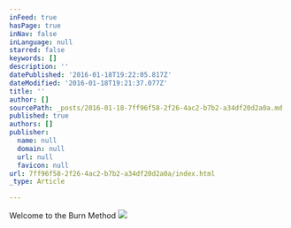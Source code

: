 ```yaml
---
inFeed: true
hasPage: true
inNav: false
inLanguage: null
starred: false
keywords: []
description: ''
datePublished: '2016-01-18T19:22:05.817Z'
dateModified: '2016-01-18T19:21:37.077Z'
title: ''
author: []
sourcePath: _posts/2016-01-18-7ff96f58-2f26-4ac2-b7b2-a34df20d2a0a.md
published: true
authors: []
publisher:
  name: null
  domain: null
  url: null
  favicon: null
url: 7ff96f58-2f26-4ac2-b7b2-a34df20d2a0a/index.html
_type: Article

---
```

Welcome to the Burn Method
![](https://the-grid-user-content.s3-us-west-2.amazonaws.com/9901c7b5-8f6a-49df-89d4-ce0b931cabbe.jpg)